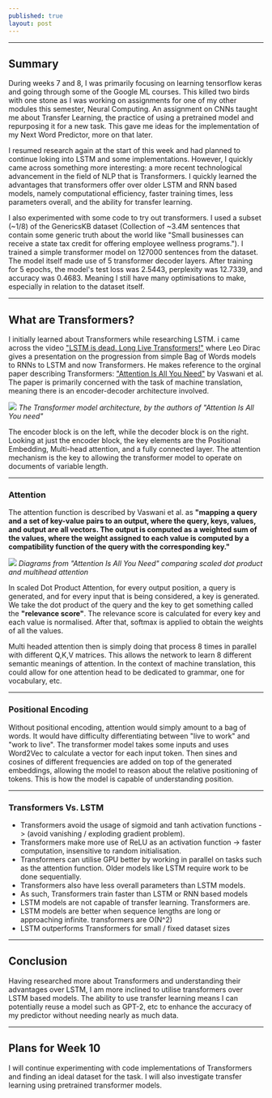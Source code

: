 ```yaml
---
published: true
layout: post
---
```

---
## Summary

During weeks 7 and 8, I was primarily focusing on learning tensorflow keras and going through some of the Google ML courses. This killed two birds with one stone as I was working on assignments for one of my other modules this semester, Neural Computing. An assignment on CNNs taught me about Transfer Learning, the practice of using a pretrained model and repurposing it for a new task. This gave me ideas for the implementation of my Next Word Predictor, more on that later.

I resumed research again at the start of this week and had planned to continue loking into LSTM and some implementations. However, I quickly came across something more interesting: a more recent technological advancement in the field of NLP that is Transformers. I quickly learned the advantages that transformers offer over older LSTM and RNN based models, namely computational efficiency, faster training times, less parameters overall, and the ability for transfer learning.

I also experimented with some code to try out transformers. I used a subset (~1/8) of the GenericsKB dataset (Collection of ~3.4M sentences that contain some generic truth about the world like "Small businesses can receive a state tax credit for offering employee wellness programs."). I trained a simple transformer model on 127000 sentences from the dataset. The model itself made use of 5 transformer decoder layers. After training for 5 epochs, the model's test loss was 2.5443, perplexity was 12.7339, and accuracy was 0.4683. Meaning I still have many optimisations to make, especially in relation to the dataset itself.

---
## What are Transformers?
I initially learned about Transformers while researching LSTM. i came across the video ["LSTM is dead. Long Live Transformers!"](https://www.youtube.com/watch?v=S27pHKBEp30) where Leo Dirac gives a presentation on the progression from simple Bag of Words models to RNNs to LSTM and now Transformers. He makes reference to the orginal paper describing Transformers: ["Attention Is All You Need"](https://arxiv.org/pdf/1706.03762.pdf) by Vaswani et al. The paper is primarily concerned with the task of machine translation, meaning there is an encoder-decoder architecture involved.

![](https://i.imgur.com/4lWevrl.png)
_The Transformer model architecture, by the authors of "Attention Is All You need"_

The encoder block is on the left, while the decoder block is on the right. Looking at just the encoder block, the key elements are the Positional Embedding, Multi-head attention, and a fully connected layer. The attention mechanism is the key to allowing the transformer model to operate on documents of variable length.

---
### Attention
The attention function is described by Vaswani et al. as **"mapping a query and a set of key-value pairs to an output, where the query, keys, values, and output are all vectors. The output is computed as a weighted sum of the values, where the weight assigned to each value is computed by a compatibility function of the
query with the corresponding key."** 

![](https://i.imgur.com/YzsjanM.png)
_Diagrams from "Attention Is All You Need" comparing scaled dot product and multihead attention_

In scaled Dot Product Attention, for every output position, a query is generated, and for every input that is being considered, a key is generated. We take the dot product of the query and the key to get something called the **"relevance score"**. The relevance score is calculated for every key and each value is normalised. After that, softmax is applied to obtain the weights of all the values.

Multi headed attention then is simply doing that process 8 times in parallel with different Q,K,V matrices. This allows the network to learn 8 different semantic meanings of attention. In the context of machine translation, this could allow for one attention head to be dedicated to grammar, one for vocabulary, etc.

---

### Positional Encoding
Without positional encoding, attention would simply amount to a bag of words. It would have difficulty differentiating between "live to work" and "work to live". The transformer model takes some inputs and uses Word2Vec to calculate a vector for each input token. Then sines and cosines of different frequencies are added on top of the generated embeddings, allowing the model to reason about the relative positioning of tokens. This is how the model is capable of understanding position. 

---

### Transformers Vs. LSTM
- Transformers avoid the usage of sigmoid and tanh activation functions -> (avoid vanishing / exploding gradient problem).
- Transformers make more use of ReLU as an activation function -> faster computation, insensitive to random initialisation.
- Transformers can utilise GPU better by working in parallel on tasks such as the attention function. Older models like LSTM require work to be done sequentially.
- Transformers also have less overall parameters than LSTM models.
- As such, Transformers train faster than LSTM or RNN based models
- LSTM models are not capable of transfer learning. Transformers are.
- LSTM models are better when sequence lengths are long or approaching infinite. transformers are O(N^2)
- LSTM outperforms Transformers for small / fixed dataset sizes

---

## Conclusion
Having researched more about Transformers and understanding their advantages over LSTM, I am more inclined to utilise transformers over LSTM based models. The ability to use transfer learning means I can potentially reuse a model such as GPT-2, etc to enhance the accuracy of my predictor without needing nearly as much data.

---

## Plans for Week 10
I will continue experimenting with code implementations of Transformers and finding an ideal dataset for the task. I will also investigate transfer learning using pretrained transformer models.